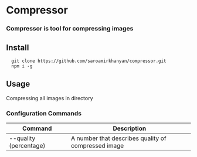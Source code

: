 # Compressor
### Compressor is tool for compressing images

## Install
```
  git clone https://github.com/saroamirkhanyan/compressor.git
  npm i -g
```

## Usage 

Compressing all images in directory

### Configuration Commands

| Command                | Description                                              |
| -----------------------| ---------------------------------------------------------|
| --quality (percentage) | A number that describes quality of compressed image      |
